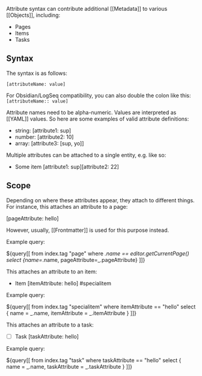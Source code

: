 Attribute syntax can contribute additional [[Metadata]] to various [[Objects]], including:

* Pages
* Items
* Tasks

## Syntax
The syntax is as follows:

```
[attributeName: value]
```

For Obsidian/LogSeq compatibility, you can also double the colon like this: `[attributeName:: value]`
 
Attribute names need to be alpha-numeric. Values are interpreted as [[YAML]] values. So here are some examples of valid attribute definitions:

* string: [attribute1: sup]
* number: [attribute2: 10]
* array: [attribute3: [sup, yo]]

Multiple attributes can be attached to a single entity, e.g. like so:

* Some item [attribute1: sup][attribute2: 22]

## Scope
Depending on where these attributes appear, they attach to different things. For instance, this attaches an attribute to a page:

[pageAttribute: hello]

However, usually, [[Frontmatter]] is used for this purpose instead.

Example query:

${query[[
  from index.tag "page"
  where _.name == editor.getCurrentPage()
  select {name=_.name, pageAttribute=_.pageAttribute}
]]}

This attaches an attribute to an item:

* Item [itemAttribute: hello] #specialitem

Example query:

${query[[
  from index.tag "specialitem"
  where itemAttribute == "hello"
  select {
    name = _.name,
    itemAttribute = _.itemAttribute
  }
]]}

This attaches an attribute to a task:

* [ ] Task [taskAttribute: hello]

Example query:

${query[[
  from index.tag "task"
  where taskAttribute == "hello"
  select {
    name = _.name,
    taskAttribute = _.taskAttribute
  }
]]}
